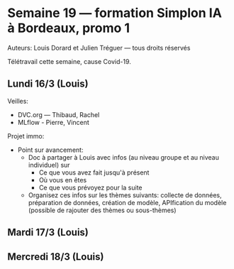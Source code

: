 # Semaine 19 — formation Simplon IA à Bordeaux, promo 1

Auteurs: Louis Dorard et Julien Tréguer — tous droits réservés

Télétravail cette semaine, cause Covid-19.

## Lundi 16/3 (Louis)

Veilles:
* DVC.org — Thibaud, Rachel
* MLflow - Pierre, Vincent

Projet immo:
* Point sur avancement:
  * Doc à partager à Louis avec infos (au niveau groupe et au niveau individuel) sur
    * Ce que vous avez fait jusqu'à présent
    * Où vous en êtes
    * Ce que vous prévoyez pour la suite
  * Organisez ces infos sur les thèmes suivants: collecte de données, préparation de données, création de modèle, APIfication du modèle (possible de rajouter des thèmes ou sous-thèmes)

## Mardi 17/3 (Louis)

## Mercredi 18/3 (Louis)
